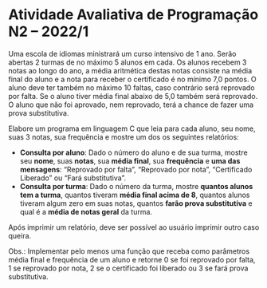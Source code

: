 # Atividade Avaliativa de Programação N2 – 2022/1

Uma escola de idiomas ministrará um curso intensivo de 1 ano. Serão abertas 2 turmas de no
máximo 5 alunos em cada. Os alunos recebem 3 notas ao longo do ano, a média aritmética destas
notas consiste na média final do aluno e a nota para receber o certificado é no mínimo 7,0
pontos. O aluno deve ter também no máximo 10 faltas, caso contrário será reprovado por falta.
Se o aluno tiver média final abaixo de 5,0 também será reprovado. O aluno que não foi aprovado,
nem reprovado, terá a chance de fazer uma prova substitutiva. 

Elabore um programa em linguagem C que leia para cada aluno, seu nome, suas 3 notas, sua
frequência e mostre um dos os seguintes relatórios:

- **Consulta por aluno**:
Dado o número do aluno e de sua turma, mostre seu **nome**, suas **notas**, sua **média final**,
sua **frequência** e **uma das mensagens**: “Reprovado por falta”, “Reprovado por nota”,
“Certificado Liberado” ou “Fará substitutiva”.
- **Consulta por turma**:
Dado o número da turma, mostre **quantos alunos tem a turma**,
quantos tiveram **média final acima de 8**, quantos alunos tiveram algum zero em suas notas,
quantos **farão prova substitutiva** e qual é a **média de notas geral** da turma.

Após imprimir um relatório, deve ser possível ao usuário imprimir outro caso queira.

Obs.: Implementar pelo menos uma função que receba como parâmetros média final e frequência de
um aluno e retorne 0 se foi reprovado por falta, 1 se reprovado por nota, 2 se o certificado foi
liberado ou 3 se fará prova substitutiva.
